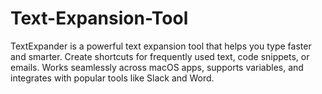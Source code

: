 # Text-Expansion-Tool
TextExpander is a powerful text expansion tool that helps you type faster and smarter. Create shortcuts for frequently used text, code snippets, or emails. Works seamlessly across macOS apps, supports variables, and integrates with popular tools like Slack and Word.
